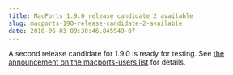 ```yaml
---
title: MacPorts 1.9.0 release candidate 2 available
slug: macports-190-release-candidate-2-available
date: 2010-06-03 09:30:46.845949-07
---
```


A second release candidate for 1.9.0 is ready for testing. See [the announcement on the macports-users list](https://lists.macosforge.org/pipermail/macports-users/2010-June/020355.html) for details.
